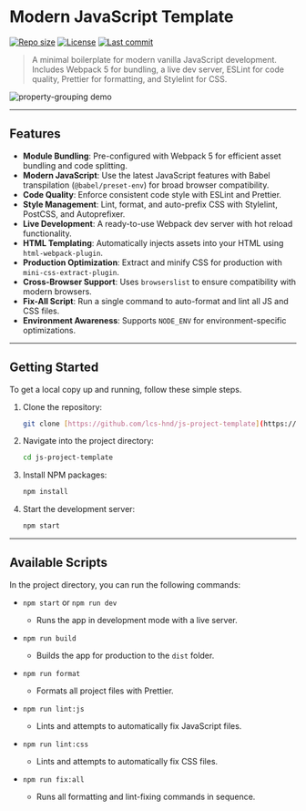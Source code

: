 # Modern JavaScript Template

[![Repo size](https://img.shields.io/github/repo-size/lcs-hnd/js-project-template)](https://github.com/lcs-hnd/js-project-template)
[![License](https://img.shields.io/github/license/lcs-hnd/js-project-template)](https://github.com/lcs-hnd/js-project-template)
[![Last commit](https://img.shields.io/github/last-commit/lcs-hnd/js-project-template)](https://github.com/lcs-hnd/js-project-template)

> A minimal boilerplate for modern vanilla JavaScript development. Includes Webpack 5 for bundling, a live dev server, ESLint for code quality, Prettier for formatting, and Stylelint for CSS.


![property-grouping demo](https://github.com/user-attachments/assets/e9a67a22-d0a4-4237-9697-e50aaad1a7db)

---

## Features

- **Module Bundling**: Pre-configured with Webpack 5 for efficient asset bundling and code splitting.
- **Modern JavaScript**: Use the latest JavaScript features with Babel transpilation (`@babel/preset-env`) for broad browser compatibility.
- **Code Quality**: Enforce consistent code style with ESLint and Prettier.
- **Style Management**: Lint, format, and auto-prefix CSS with Stylelint, PostCSS, and Autoprefixer.
- **Live Development**: A ready-to-use Webpack dev server with hot reload functionality.
- **HTML Templating**: Automatically injects assets into your HTML using `html-webpack-plugin`.
- **Production Optimization**: Extract and minify CSS for production with `mini-css-extract-plugin`.
- **Cross-Browser Support**: Uses `browserslist` to ensure compatibility with modern browsers.
- **Fix-All Script**: Run a single command to auto-format and lint all JS and CSS files.
- **Environment Awareness**: Supports `NODE_ENV` for environment-specific optimizations.

---

## Getting Started

To get a local copy up and running, follow these simple steps.

1.  Clone the repository:
    ```bash
    git clone [https://github.com/lcs-hnd/js-project-template](https://github.com/lcs-hnd/js-project-template)
    ```
2.  Navigate into the project directory:
    ```bash
    cd js-project-template
    ```
3.  Install NPM packages:
    ```bash
    npm install
    ```
4.  Start the development server:
    ```bash
    npm start
    ```

---

## Available Scripts

In the project directory, you can run the following commands:

- `npm start` or `npm run dev`
  - Runs the app in development mode with a live server.

- `npm run build`
  - Builds the app for production to the `dist` folder.

- `npm run format`
  - Formats all project files with Prettier.

- `npm run lint:js`
  - Lints and attempts to automatically fix JavaScript files.

- `npm run lint:css`
  - Lints and attempts to automatically fix CSS files.

- `npm run fix:all`
  - Runs all formatting and lint-fixing commands in sequence.
